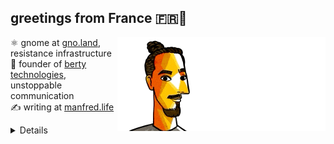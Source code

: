 ## greetings from France 🇫🇷👋

<img align="right" src="https://raw.githubusercontent.com/moul/moul/main/contribute.gif">

:atom_symbol: gnome at [gno.land](https://gno.land), resistance infrastructure<br/>
:hammer: founder of [berty technologies](https://berty.tech), unstoppable communication<br/>
:writing_hand: writing at [manfred.life](https://manfred.life)<br/>











<details>

<h4>🌱 last projects</h4>
<ul>

<li><a href="https://github.com/moul/revbro">moul/revbro</a> - </li>
<li><a href="https://github.com/moul/gno-moul-home-web25">moul/gno-moul-home-web25</a> - </li>
<li><a href="https://github.com/moul/ansicat">moul/ansicat</a> - display ANSI files in terminal</li>
<li><a href="https://github.com/moul/vanitycal">moul/vanitycal</a> - generates iCal files with anniversary dates</li>
<li><a href="https://github.com/moul/talks">moul/talks</a> - sources for my talks and workshops</li>
<li><a href="https://github.com/moul/gnonativetest">moul/gnonativetest</a> - </li>
<li><a href="https://github.com/moul/sapin.gno">moul/sapin.gno</a> - 🎄 christmas tree in gno</li>
<li><a href="https://github.com/moul/plz">moul/plz</a> - personal adaptation of github.com/m1guelpf/plz-cli</li>
<li><a href="https://github.com/moul/gno-sync-examples">moul/gno-sync-examples</a> - </li>
<li><a href="https://github.com/moul/life-in-weeks">moul/life-in-weeks</a> - Life in weeks</li>
<li><a href="https://github.com/moul/txtar">moul/txtar</a> - Generate txtar from CLI</li>
<li><a href="https://github.com/moul/mdcodec">moul/mdcodec</a> - convert Go structures to and from readable Markdown (codec).</li>
<li><a href="https://github.com/moul/mdtable">moul/mdtable</a> - csv/json to markdown tables with customizable format</li>
<li><a href="https://github.com/moul/sandbox">moul/sandbox</a> - a repo to try things wihtout caring.</li>
<li><a href="https://github.com/moul/assets">moul/assets</a> - </li>
<li><a href="https://github.com/moul/idearium">moul/idearium</a> - 💡 portfolio of imaginings</li>
<li><a href="https://github.com/moul/depviz-action">moul/depviz-action</a> - GitHub action for moul.io/depviz</li>
<li><a href="https://github.com/moul/gno.land-r-manfred">moul/gno.land-r-manfred</a> - Collection of contracts published under gno.land/r/manfred/...</li>
<li><a href="https://github.com/moul/cosmos-scripts">moul/cosmos-scripts</a> - </li>
<li><a href="https://github.com/search?o=desc&q=user%3Amoul+created%3A%3E2022-01-01&s=updated&type=Repositories">...</a></li>

</ul>



<h4>❤️ these awesome people sponsor me (thank you!)</h4>
<ul>

<li><a href="https://github.com/mingcheng">mingcheng</a></li>
<li><a href="https://github.com/creack">creack</a></li>
<li><a href="https://github.com/shawnharmsen">shawnharmsen</a></li>
<li><a href="https://github.com/Z-a-r-a-k-i">Z-a-r-a-k-i</a></li>
<li><a href="https://github.com/sponsors/moul/">...</a></li>
</ul>









  <h4>💪 Recent PRs</h4>
  <ul>
  
  <li><a href="https://github.com/tendermint/tendermint">tendermint/tendermint</a> - <a href="https://github.com/tendermint/tendermint/pull/10143">dev/moul/docs ci</a> (2 days ago) </li>
  
  <li><a href="https://github.com/leohhhn/gno">leohhhn/gno</a> - <a href="https://github.com/leohhhn/gno/pull/2">chore: continues </a> (5 days ago) </li>
  
  <li><a href="https://github.com/gnolang/gno">gnolang/gno</a> - <a href="https://github.com/gnolang/gno/pull/3868">feat: docs V2 (alternative)</a> (6 days ago) </li>
  
  <li><a href="https://github.com/gnolang/gno">gnolang/gno</a> - <a href="https://github.com/gnolang/gno/pull/3853">chore: refactor gnoland/home</a> (1 week ago) </li>
  
  <li><a href="https://github.com/gnolang/gno">gnolang/gno</a> - <a href="https://github.com/gnolang/gno/pull/3845">chore: improve error response structure and metadata</a> (1 week ago) </li>
  
  </ul>

  <h4>📓 Gists I wrote</h4>
  <ul>
  <li><a href="https://gist.github.com/f28f4b12864fd40a2ca6b6c20294da27">std.gno</a> (4 months ago)</li>
  <li><a href="https://gist.github.com/9e84a65f92a030baf5818260ded914ef">1789.ascii</a> (1 year ago)</li>
  <li><a href="https://gist.github.com/113c2cc8bb27ce80969995192ddb4c7f">txtar linguist mode comparison</a> (1 year ago)</li>
  <li><a href="https://gist.github.com/ccf1e2aff64e7a1f0c5ca5e2d98d7e9a">gnokey maketx run</a> (1 year ago)</li>
  
  </ul>

  <h4>👯 Check out some of my recent followers</h4>
  <ul>
  
  <li><a href="https://github.com/natamartinscodedev">natamartinscodedev</a>
  <li><a href="https://github.com/miracle-soft-expert">miracle-soft-expert</a>
  <li><a href="https://github.com/dkapt">dkapt</a>
  <li><a href="https://github.com/julienrbrt">julienrbrt</a>
  <li><a href="https://github.com/fanajib5">fanajib5</a>
  </ul>

  <h4>💬 Feedback</h4>

  <p>
    If you use one of my projects, I'd love to hear from you!
    Don't be shy and let me know what you liked and what needs being improved.
    Got an issue? Open a ticket, I don't bite and will try my best to help!
  </p>

  <h4>📫 How to reach me</h4>
  <ul>
    <li>Twitter: <a href="https://twitter.com/moul">https://twitter.com/moul</a></li>
    <li>Blog: <a href="https://manfred.life/">https://manfred.life/</a></li>
  </ul>

  <hr />

  <summary>Details</summary>
  <img src="https://img.shields.io/badge/📦%20%20release-experimental-blue"/>
  <img src="https://img.shields.io/badge/coverage-@moul%20is%20unstable-red?logo=codecov"/>
  <img src="https://img.shields.io/badge/👤%20%20mood-👍%20👍%20👍-black"/>
  <img src="https://img.shields.io/badge/🌐%20%20country-France%20🇫🇷-pink"/>
  

  <hr />

  <img src="https://github-readme-stats.vercel.app/api?username=moul&count_private=true&show_icons=true"/>

  <img src="https://img.shields.io/date/1741459427.svg?label=build&colorB=purple" />

 <details><summary>Click!</summary> <details><summary>Click!</summary> <details><summary>Click!</summary> <details><summary>Click!</summary> <details><summary>Click!</summary> <details><summary>Click!</summary> <details><summary>Click!</summary> <details><summary>Click!</summary> <details><summary>Click!</summary> <details><summary>Click!</summary> <details><summary>Click!</summary> <details><summary>Click!</summary> <details><summary>Click!</summary> <details><summary>Click!</summary> <details><summary>Click!</summary> <details><summary>Click!</summary> <details><summary>Click!</summary> <details><summary>Click!</summary> <details><summary>Click!</summary> <details><summary>Click!</summary> <details><summary>Click!</summary> <details><summary>Click!</summary> Thank you 😎 </details> </details> </details> </details> </details> </details> </details> </details> </details> </details> </details> </details> </details> </details> </details> </details> </details> </details> </details> </details> </details> </details>
</details>

<img src="https://visitor-badge.glitch.me/badge?page_id=moul.moul" width="1" height="1"/>

